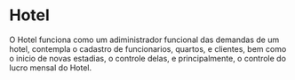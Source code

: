 # Hotel
O Hotel funciona como um adiministrador funcional das demandas de um hotel, contempla o cadastro de funcionarios, quartos, e clientes, bem como o inicio de novas estadias, o controle delas, e principalmente, o controle do lucro mensal do Hotel. 

